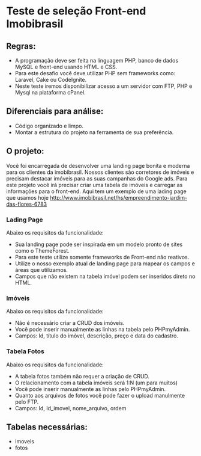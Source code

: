 # Teste de seleção Front-end  Imobibrasil

## Regras:
- A programação deve ser feita na linguagem PHP, banco de dados MySQL e front-end usando HTML e CSS. 
- Para este desafio você deve utilizar PHP sem frameworks como: Laravel, Cake ou CodeIgnite.
- Neste teste iremos disponibilizar acesso a um servidor com FTP, PHP e Mysql na plataforma cPanel.

## Diferenciais para análise:
- Código organizado e limpo.
- Montar a estrutura do projeto na ferramenta de sua preferência.


## O projeto:
Você foi encarregada de desenvolver uma landing page bonita e moderna para os clientes da imobibrasil. Nossos clientes são corretores de imóveis e precisam destacar imóveis para as suas campanhas do Google ads. Para este projeto você irá precisar criar uma tabela de imóveis e carregar as informações para o front-end.
Aqui tem um exemplo de uma lading page que usamos hoje http://www.imobibrasil.net/hs/empreendimento-jardim-das-flores-6783


### Lading Page
Abaixo os requisitos da funcionalidade:

- Sua landing page pode ser inspirada em um modelo pronto de sites como o ThemeForest.
- Para este teste utilize somente frameworks de Front-end não reativos.
- Utilize o nosso exemplo atual de landing page para mapear os campos e áreas que utilizamos.
- Campos que não existem na tabela imóvel podem ser inseridos direto no HTML.

### Imóveis
Abaixo os requisitos da funcionalidade:

- Não é necessário criar a CRUD dos imóveis.
- Você pode inserir manualmente as linhas na tabela pelo PHPmyAdmin.
- Campos: Id, título do imóvel, descrição, preço e data do cadastro.

### Tabela Fotos
Abaixo os requisitos da funcionalidade:
- A tabela fotos também não requer a criação de CRUD.
- O relacionamento com a tabela imóveis será 1:N (um para muitos)
- Você pode inserir manualmente as linhas pelo PHPmyAdmin.
- Quanto aos arquivos de fotos você pode fazer o upload manulmente pelo FTP.
- Campos: Id, Id_imovel, nome_arquivo, ordem

## Tabelas necessárias:
- imoveis
- fotos
